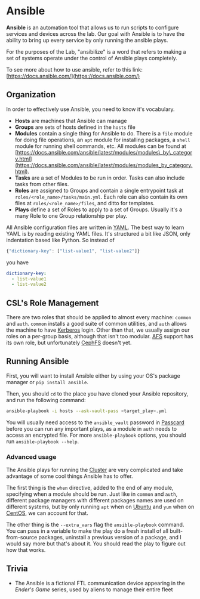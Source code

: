 # Ansible

**Ansible** is an automation tool that allows us to run scripts to configure services and devices across the lab. Our goal with Ansible is to have the ability to bring up every service by only running the ansible plays.

For the purposes of the Lab, "ansibilize" is a word that refers to making a set of systems operate under the control of Ansible plays completely.

To see more about how to use ansible, refer to this link: [https://docs.ansible.com/](https://docs.ansible.com/)

## Organization

In order to effectively use Ansible, you need to know it's vocabulary.

* **Hosts** are machines that Ansible can manage
* **Groups** are sets of hosts defined in the `hosts` file
* **Modules** contain a single thing for Ansible to do. There is a `file` module for doing file operations, an `apt` module for installing packages, a `shell` module for running shell commands, etc. All modules can be found at [https://docs.ansible.com/ansible/latest/modules/modules\_by\_category.html](https://docs.ansible.com/ansible/latest/modules/modules_by_category.html).
* **Tasks** are a set of Modules to be run in order. Tasks can also include tasks from other files.
* **Roles** are assigned to Groups and contain a single entrypoint task at `roles/<role_name>/tasks/main.yml`. Each role can also contain its own files at `roles/<role_name>/files`, and ditto for templates.
* **Plays** define a set of Roles to apply to a set of Groups. Usually it's a many Role to one Group relationship per play.

All Ansible configuration files are written in [YAML](https://yaml.org/). The best way to learn YAML is by reading existing YAML files. It's structured a bit like JSON, only indentation based like Python. So instead of

```javascript
{"dictionary-key": ["list-value1", "list-value2"]}
```

you have

```yaml
dictionary-key:
  - list-value1
  - list-value2
```

## CSL's Role Management

There are two roles that should be applied to almost every machine: `common` and `auth`. `common` installs a good suite of common utilities, and `auth` allows the machine to have [Kerberos](../authentication/kerberos.md) login. Other than that, we usually assign our roles on a per-group basis, although that isn't too modular. [AFS](../storage/afs/) support has its own role, but unfortunately [CephFS](../storage/cephfs.md) doesn't yet.

## Running Ansible

First, you will want to install Ansible either by using your OS's package manager or `pip install ansible`.

Then, you should `cd` to the place you have cloned your Ansible repository, and run the following command:

```bash
ansible-playbook -i hosts --ask-vault-pass <target_play>.yml
```

You will usually need access to the `ansible_vault` password in [Passcard](../authentication/passcard/) before you can run any important plays, as a module in `auth` needs to access an encrypted file. For more `ansible-playbook` options, you should run `ansible-playbook --help`.

### Advanced usage

The Ansible plays for running the [Cluster](../../services/cluster/) are very complicated and take advantage of some cool things Ansible has to offer.

The first thing is the `when` directive, added to the end of any module, specifying when a module should be run. Just like in `common` and `auth`, different package managers with different packages names are used on different systems, but by only running `apt` when on [Ubuntu](../servers/ubuntu-server.md) and `yum` when on [CentOS](../servers/centos.md), we can account for that.

The other thing is the `--extra_vars` flag the `ansible-playbook` command. You can pass in a variable to make the play do a fresh install of all built-from-source packages, uninstall a previous version of a package, and I would say more but that's about it. You should read the play to figure out how that works.

## Trivia

* The Ansible is a fictional FTL communication device appearing in the _Ender's Game_ series, used by aliens to manage their entire fleet

